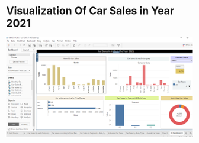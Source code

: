# Visualization Of Car Sales in Year 2021



![Car Sales Dashboard](https://github.com/Vikas170795/Visualization-of-car-sales-in-year-2021/blob/main/img_car_sales.png)

